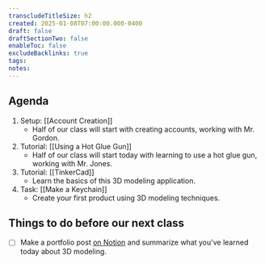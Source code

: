 ```yaml
---
transcludeTitleSize: h2
created: 2025-01-08T07:00:00.000-0400
draft: false
draftSectionTwo: false
enableToc: false
excludeBacklinks: true
tags: 
notes:
---
```

## Agenda
1. Setup: [[Account Creation]]
	- Half of our class will start with creating accounts, working with Mr. Gordon.
2. Tutorial: [[Using a Hot Glue Gun]]
	- Half of our class will start today with learning to use a hot glue gun, working with Mr. Jones.
3. Tutorial: [[TinkerCad]]
	- Learn the basics of this 3D modeling application.
4. Task: [[Make a Keychain]]
	- Create your first product using 3D modeling techniques.

## Things to do before our next class

- [ ] Make a portfolio post [on Notion](https://notion.so) and summarize what you've learned today about 3D modeling.
